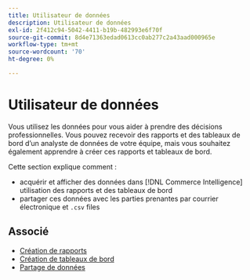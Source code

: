 ```yaml
---
title: Utilisateur de données
description: Utilisateur de données
exl-id: 2f412c94-5042-4411-b19b-482993e6f70f
source-git-commit: 8d4e71363edad0613cc0ab277c2a43aad000965e
workflow-type: tm+mt
source-wordcount: '70'
ht-degree: 0%

---
```


# Utilisateur de données

Vous utilisez les données pour vous aider à prendre des décisions professionnelles. Vous pouvez recevoir des rapports et des tableaux de bord d’un analyste de données de votre équipe, mais vous souhaitez également apprendre à créer ces rapports et tableaux de bord.

Cette section explique comment :
* acquérir et afficher des données dans [!DNL Commerce Intelligence] utilisation des rapports et des tableaux de bord
* partager ces données avec les parties prenantes par courrier électronique et `.csv` files

## Associé

* [Création de rapports](../mbi/data-user/reports/rpt-fundamentals.md)
* [Création de tableaux de bord](../mbi/data-user/dashboards/ess-dashboards.md)
* [Partage de données](../mbi/data-user/export-data/share-data.md)
